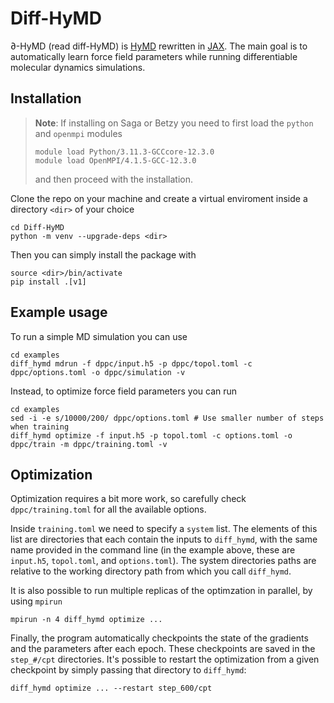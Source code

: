 # Diff-HyMD
∂-HyMD (read diff-HyMD) is [HyMD](https://github.com/Cascella-Group-UiO/HyMD) rewritten in [JAX](https://github.com/google/jax).
The main goal is to automatically learn force field parameters while running differentiable molecular dynamics simulations.

## Installation
> **Note**:
> If installing on Saga or Betzy you need to first load the `python` and `openmpi` modules
> ```terminal
> module load Python/3.11.3-GCCcore-12.3.0
> module load OpenMPI/4.1.5-GCC-12.3.0
> ```
> and then proceed with the installation.

Clone the repo on your machine and create a virtual enviroment inside a directory `<dir>` of your choice
```terminal
cd Diff-HyMD
python -m venv --upgrade-deps <dir>
```
Then you can simply install the package with
```terminal
source <dir>/bin/activate
pip install .[v1]
```
## Example usage
To run a simple MD simulation you can use
```terminal
cd examples
diff_hymd mdrun -f dppc/input.h5 -p dppc/topol.toml -c dppc/options.toml -o dppc/simulation -v
```
Instead, to optimize force field parameters you can run
```terminal
cd examples
sed -i -e s/10000/200/ dppc/options.toml # Use smaller number of steps when training
diff_hymd optimize -f input.h5 -p topol.toml -c options.toml -o dppc/train -m dppc/training.toml -v
```
## Optimization
Optimization requires a bit more work, so carefully check `dppc/training.toml` for all the available options.

Inside `training.toml` we need to specify a `system` list.
The elements of this list are directories that each contain the inputs to `diff_hymd`, with the same name provided in the command line
(in the example above, these are `input.h5`, `topol.toml`, and `options.toml`).
The system directories paths are relative to the working directory path from which you call `diff_hymd`.

It is also possible to run multiple replicas of the optimzation in parallel, by using `mpirun`
```terminal
mpirun -n 4 diff_hymd optimize ...
```
Finally, the program automatically checkpoints the state of the gradients and the parameters after each epoch.
These checkpoints are saved in the `step_#/cpt` directories.
It's possible to restart the optimization from a given checkpoint by simply passing that directory to `diff_hymd`:
```terminal
diff_hymd optimize ... --restart step_600/cpt
```
